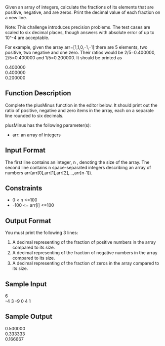 Given an array of integers, calculate the fractions of its elements that are positive, negative, and are zeros. Print the decimal value of each fraction on a new line.

Note: This challenge introduces precision problems. The test cases are scaled to six decimal places, though answers with absolute error of up to 10^-4 are acceptable.

For example, given the array arr=[1,1,0,-1,-1] there are 5 elements, two positive, two negative and one zero. Their ratios would be 2/5=0.400000, 2/5=0.400000 and 1/5=0.200000. It should be printed as

0.400000<br>
0.400000<br>
0.200000

<h2>Function Description</h2>

Complete the plusMinus function in the editor below. It should print out the ratio of positive, negative and zero items in the array, each on a separate line rounded to six decimals.

plusMinus has the following parameter(s):
<ul>
    <li>arr: an array of integers</li>
</ul>
<h2>Input Format</h2>

The first line contains an integer, n , denoting the size of the array.
The second line contains n space-separated integers describing an array of numbers arr(arr[0],arr[1],arr[2],...,arr[n-1]).

<h2>Constraints</h2>
<ul>
    <li> 0 < n <=100</li>
    <li> -100 <= arr[i] <=100</li>
</ul>

<h2>Output Format</h2>

You must print the following 3 lines:
<ol>
    <li>A decimal representing of the fraction of positive numbers in the array compared to its size.</li>
    <li>A decimal representing of the fraction of negative numbers in the array compared to its size.</li>
    <li>A decimal representing of the fraction of zeros in the array compared to its size.</li>
</ol>

<h2>Sample Input</h2>

6<br>
-4 3 -9 0 4 1  

<h2>Sample Output</h2>

0.500000<br>
0.333333<br>
0.166667
